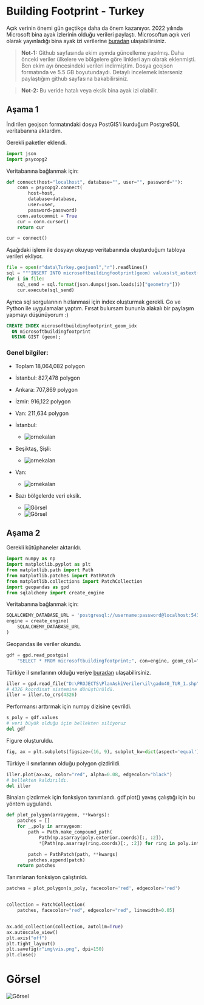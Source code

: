 # Building Footprint - Turkey

Açık verinin önemi gün geçtikçe daha da önem kazanıyor. 2022 yılında Microsoft bina ayak izlerinin olduğu verileri paylaştı.
Microsoftun açık veri olarak yayınladığı bina ayak izi verilerine [buradan](https://github.com/microsoft/GlobalMLBuildingFootprints) ulaşabilirsiniz. 

>  **Not-1:** Github sayfasında ekim ayında güncelleme yapılmış. Daha önceki veriler ülkelere ve bölgelere göre linkleri ayrı olarak eklenmişti. Ben ekim ayı öncesindeki verileri indirmiştim. Dosya geojson formatında ve 5.5 GB boyutundaydı. Detaylı incelemek isterseniz paylaştığım github sayfasına bakabilirsiniz.

>  **Not-2:** Bu veride hatalı veya eksik bina ayak izi olabilir.


## Aşama 1
İndirilen geojson formatındaki dosya PostGIS'i kurduğum PostgreSQL veritabanına aktardım. 

Gerekli paketler eklendi.

```python
import json
import psycopg2
```

Veritabanına bağlanmak için:

```python
def connect(host="localhost", database="", user="", password=""):
    conn = psycopg2.connect(
        host=host,
        database=database,
        user=user,
        password=password)
    conn.autocommit = True
    cur = conn.cursor()
    return cur

cur = connect()
```
Aşağıdaki işlem ile dosyayı okuyup veritabanında oluşturduğum tabloya verileri ekliyor.
```python
file = open(r"data\Turkey.geojsonl","r").readlines()
sql = """INSERT INTO microsoftbuildingfootprint(geom) values(st_astext(ST_GeomFromGeoJSON('{}')))"""
for i in file:
    sql_send = sql.format(json.dumps(json.loads(i)["geometry"]))
    cur.execute(sql_send)
```

Ayrıca sql sorgularının hızlanmasi için index oluşturmak gerekli. Go ve Python ile uygulamalar yaptım. Fırsat bulursam bununla alakalı bir paylaşım yapmayı düşünüyorum :) 
```sql
CREATE INDEX microsoftbuildingfootprint_geom_idx
  ON microsoftbuildingfootprint
  USING GIST (geom);
```

### **Genel bilgiler:**
- Toplam 18,064,082 polygon 
- İstanbul: 827,478 polygon
- Ankara: 707,869 polygon
- İzmir: 916,122 polygon
- Van: 211,634 polygon
- İstanbul:
    - ![ornekalan](./img/istanbul.JPG)

- Beşiktaş, Şişli:
    - ![ornekalan](./img/besiktassisli.JPG)
- Van:
    - ![ornekalan](./img/van.JPG)
- Bazı bölgelerde veri eksik.
    - ![Görsel](./img/eksik1.JPG)
    - ![Görsel](./img/eksik2.JPG)


## Aşama 2


Gerekli kütüphaneler aktarıldı.

```python
import numpy as np
import matplotlib.pyplot as plt
from matplotlib.path import Path
from matplotlib.patches import PathPatch
from matplotlib.collections import PatchCollection
import geopandas as gpd
from sqlalchemy import create_engine
```
Veritabanına bağlanmak için:
```python
SQLALCHEMY_DATABASE_URL = 'postgresql://username:password@localhost:5432/database'
engine = create_engine(
    SQLALCHEMY_DATABASE_URL
)
``` 

Geopandas ile veriler okundu. 
```python 
gdf = gpd.read_postgis(
    "SELECT * FROM microsoftbuildingfootprint;", con=engine, geom_col="geom")
```

Türkiye il sınırlarının olduğu veriye [buradan](https://gadm.org/download_country.html) ulaşabilirsiniz.

```python 
iller = gpd.read_file("D:\PROJECTS\PlanAskiVeriler\il\gadm40_TUR_1.shp")
# 4326 koordinat sistemine dönüştürüldü.
iller = iller.to_crs(4326)
```
Performansı arttırmak için numpy dizisine çevrildi.

```python
s_poly = gdf.values
# veri büyük olduğu için bellekten siliyoruz
del gdf
```
Figure oluşturuldu.

```python
fig, ax = plt.subplots(figsize=(16, 9), subplot_kw=dict(aspect='equal'))

```
Türkiye il sınırlarının olduğu polygon çizdirildi.
```python
iller.plot(ax=ax, color="red", alpha=0.08, edgecolor="black")
# bellekten kaldırıldı.
del iller
```
Binaları çizdirmek için fonksiyon tanımlandı. gdf.plot() yavaş çalıştığı için bu yöntem uygulandı.


```python
def plot_polygon(arraygeom, **kwargs):
    patches = []
    for _,poly in arraygeom:
        path = Path.make_compound_path(
            Path(np.asarray(poly.exterior.coords)[:, :2]),
            *[Path(np.asarray(ring.coords)[:, :2]) for ring in poly.interiors])

        patch = PathPatch(path, **kwargs)
        patches.append(patch)
    return patches
```


Tanımlanan fonksiyon çalıştırıldı. 

```python
patches = plot_polygon(s_poly, facecolor='red', edgecolor='red')


collection = PatchCollection(
    patches, facecolor="red", edgecolor="red", linewidth=0.05)


ax.add_collection(collection, autolim=True)
ax.autoscale_view()
plt.axis("off")
plt.tight_layout()
plt.savefig(r"img\vis.png", dpi=150)
plt.close()
```

# Görsel



![Görsel](./img/vis.png)